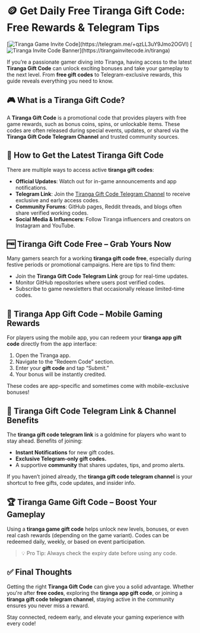 # 🪙 Get Daily Free **Tiranga Gift Code**: Free Rewards & Telegram Tips

[![Tiranga Game Invite Code](https://media-hosting.imagekit.io/4297b5abe7254b0b/Tiranga-Game-Invite-Code-%E2%80%93-2757419478643-to-Get-%E2%82%B9500-Real-Cash-Bonus-Only-for-New-Users--04-30-2025_11_44_PM.png?Expires=1840644883&Key-Pair-Id=K2ZIVPTIP2VGHC&Signature=nA7ROLrcnv-ckFbtyV2nlXU6K~uo5QcIIjiiMRqOa3iLhYqfBrRx-4Zgf8K93NokSO5dHMaL8W5s9zVmTFvIkI~czsgHY9-ONG21xASKzYiM1fYhkMaWIDjaa5cQmOHr5-kTSD72ZdrILgjCb8eMCbG1WEXkFUuDbVxfXnDHHTd0ysm6I7oDutAFt~loJrj6dASDEsJsKg6jYdqyKBbPEzq1uw-i7Lxt5RfDF2yhTkY-toz0hd8fXcagiI-gvKMkAqPBOp5l9ak4pH96FHwum7aK34fYYQ08x-iQZAJUNywzjqUw-KV3Ri5AemgAHv5mB4XOTbAcGU6debN~qDOF-A__)](https://telegram.me/+qzLL3uY9Jmo2OGVl)
 [![Tiranga Invite Code Banner](https://media-hosting.imagekit.io/3c684f392a8544a2/Tiranga-Game-Invite-Code-%E2%80%93-2757419478643-to-Get-%E2%82%B9500-Real-Cash-Bonus-Only-for-New-Users--04-30-2025_11_38_PM.png?Expires=1840644657&Key-Pair-Id=K2ZIVPTIP2VGHC&Signature=bmqHBGjp9dHa9VQoNIlWHtDeDfGi94vp9n6vMtV5l6hWvU4HbhT5Sqcqqxv3HjncP2bvuvgYVl2WIoY85vHx2HMVRayX~NfDhcHs9XZTRURJNvQpQI3lT4vrl32E~KL9QrM7tvxiC-lYZMco~sl73DMKGSW~SKOofpYK~v0xM62hv2eZLtkcA6JILkeiSGEM2Rj0GJiYbaYzXlHt4e5QMiRxv-Yqq-hyPU-e-C3cTg-tFErIaJIPyMeX5ePkK~9gjILoIH9saLVvzFnFsdM64ZFzf9nWO3q9uKZQO12qaRr1fzuSYaezzrVciN1vptf2B44t3e6OsPSBv4ntdBDjZw__)](https://tirangainvitecode.in/tiranga)

If you’re a passionate gamer diving into Tiranga, having access to the latest **Tiranga Gift Code** can unlock exciting bonuses and take your gameplay to the next level. From **free gift codes** to Telegram-exclusive rewards, this guide reveals everything you need to know.

## 🎮 What is a Tiranga Gift Code?

A **Tiranga Gift Code** is a promotional code that provides players with free game rewards, such as bonus coins, spins, or unlockable items. These codes are often released during special events, updates, or shared via the **Tiranga Gift Code Telegram Channel** and trusted community sources.

## 🚀 How to Get the Latest Tiranga Gift Code

There are multiple ways to access active **tiranga gift codes**:

- **Official Updates**: Watch out for in-game announcements and app notifications.
- **Telegram Link**: Join the [Tiranga Gift Code Telegram Channel]([https://telegram.me/+qzLL3uY9Jmo2OGVl]) to receive exclusive and early access codes.
- **Community Forums**: GitHub pages, Reddit threads, and blogs often share verified working codes.
- **Social Media & Influencers**: Follow Tiranga influencers and creators on Instagram and YouTube.

## 🆓 Tiranga Gift Code Free – Grab Yours Now

Many gamers search for a working **tiranga gift code free**, especially during festive periods or promotional campaigns. Here are tips to find them:

- Join the **Tiranga Gift Code Telegram Link** group for real-time updates.
- Monitor GitHub repositories where users post verified codes.
- Subscribe to game newsletters that occasionally release limited-time codes.

## 📱 Tiranga App Gift Code – Mobile Gaming Rewards

For players using the mobile app, you can redeem your **tiranga app gift code** directly from the app interface:

1. Open the Tiranga app.
2. Navigate to the “Redeem Code” section.
3. Enter your **gift code** and tap “Submit.”
4. Your bonus will be instantly credited.

These codes are app-specific and sometimes come with mobile-exclusive bonuses!

## 💬 Tiranga Gift Code Telegram Link & Channel Benefits

The **tiranga gift code telegram link** is a goldmine for players who want to stay ahead. Benefits of joining:

- **Instant Notifications** for new gift codes.
- **Exclusive Telegram-only gift codes.**
- A supportive **community** that shares updates, tips, and promo alerts.

If you haven’t joined already, the **tiranga gift code telegram channel** is your shortcut to free gifts, code updates, and insider info.

## 🏆 Tiranga Game Gift Code – Boost Your Gameplay

Using a **tiranga game gift code** helps unlock new levels, bonuses, or even real cash rewards (depending on the game variant). Codes can be redeemed daily, weekly, or based on event participation.

> 💡 Pro Tip: Always check the expiry date before using any code.

## ✅ Final Thoughts

Getting the right **Tiranga Gift Code** can give you a solid advantage. Whether you're after **free codes**, exploring the **tiranga app gift code**, or joining a **tiranga gift code telegram channel**, staying active in the community ensures you never miss a reward.

Stay connected, redeem early, and elevate your gaming experience with every code!


